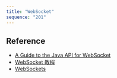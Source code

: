 ```yaml
---
title: "WebSocket"
sequence: "201"
---
```


## Reference

- [A Guide to the Java API for WebSocket](https://www.baeldung.com/java-websockets)
- [WebSocket 教程](https://www.ruanyifeng.com/blog/2017/05/websocket.html)
- [WebSockets](http://websocketd.com/)


